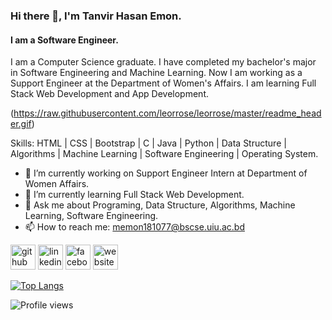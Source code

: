### Hi there 👋, I'm Tanvir Hasan Emon.
#### I am a Software Engineer.

I am a Computer Science graduate. I have completed my bachelor's major in Software Engineering and Machine Learning. Now I am working as a Support Engineer at the Department of Women's Affairs. I am learning Full Stack Web Development and App Development.

(https://raw.githubusercontent.com/leorrose/leorrose/master/readme_header.gif)

Skills: HTML | CSS | Bootstrap | C | Java | Python | Data Structure | Algorithms | Machine Learning | Software Engineering | Operating System.

- 🔭 I’m currently working on Support Engineer Intern at Department of Women Affairs. 
- 🌱 I’m currently learning Full Stack Web Development. 
- 💬 Ask me about Programing, Data Structure, Algorithms, Machine Learning, Software Engineering. 
- 📫 How to reach me: memon181077@bscse.uiu.ac.bd 


[<img src='https://cdn.jsdelivr.net/npm/simple-icons@3.0.1/icons/github.svg' alt='github' height='40'>](https://github.com/tanvir0908)  [<img src='https://cdn.jsdelivr.net/npm/simple-icons@3.0.1/icons/linkedin.svg' alt='linkedin' height='40'>](https://www.linkedin.com/in/tanvir-hasan-emon/)  [<img src='https://cdn.jsdelivr.net/npm/simple-icons@3.0.1/icons/facebook.svg' alt='facebook' height='40'>](https://www.facebook.com/m.me/tanvir.emon.353)  [<img src='https://cdn.jsdelivr.net/npm/simple-icons@3.0.1/icons/icloud.svg' alt='website' height='40'>](https://tanvir0908.github.io/Tanvir_Hasan_Emon_Personal_Site/)  

[![Top Langs](https://github-readme-stats.vercel.app/api/top-langs/?username=tanvir0908)](https://github.com/anuraghazra/github-readme-stats)

![Profile views](https://gpvc.arturio.dev/tanvir0908)  
